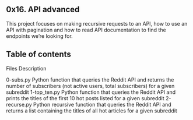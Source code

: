 ## 0x16. API advanced

This project focuses on making recursive requests to an API, how to use an API with pagination and how to read API documentation to find the endpoints we’re looking for.

## Table of contents

Files	Description

0-subs.py	Python function that queries the Reddit API and returns the number of subscribers (not active users, total subscribers) for a given subreddit
1-top_ten.py	Python function that queries the Reddit API and prints the titles of the first 10 hot posts listed for a given subreddit
2-recurse.py	Python recursive function that queries the Reddit API and returns a list containing the titles of all hot articles for a given subreddit

